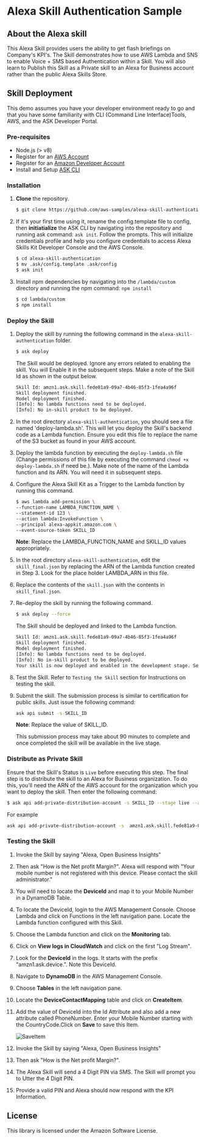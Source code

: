 # Alexa Skill Authentication Sample

## About the Alexa skill 

This Alexa Skill provides users the ability to get flash briefings on Company's KPI's. The Skill demonstrates how to use AWS Lambda and SNS to enable Voice + SMS based Authentication within a Skill. You will also learn to Publish this Skill as a Private skill to an Alexa for Business account rather than the public Alexa Skills Store.

## Skill Deployment
This demo assumes you have your developer environment ready to go and that you have some familiarity with CLI (Command Line Interface)Tools, AWS, and the ASK Developer Portal. 

### Pre-requisites

* Node.js (> v8)
* Register for an [AWS Account](https://aws.amazon.com/)
* Register for an [Amazon Developer Account](https://www.amazon.com/ap/signin?clientContext=133-6034629-5039663&openid.return_to=https%3A%2F%2Fdeveloper.amazon.com%2F&openid.identity=http%3A%2F%2Fspecs.openid.net%2Fauth%2F2.0%2Fidentifier_select&openid.assoc_handle=mas_dev_portal&openid.mode=checkid_setup&marketPlaceId=ATVPDKIKX0DER&openid.claimed_id=http%3A%2F%2Fspecs.openid.net%2Fauth%2F2.0%2Fidentifier_select&pageId=amzn_developer_portal&openid.ns=http%3A%2F%2Fspecs.openid.net%2Fauth%2F2.0&siteState=clientContext%3D145-5959710-0079802%2CsourceUrl%3Dhttps%253A%252F%252Fdeveloper.amazon.com%252F%2Csignature%3D2Hg5BEEq0ZTVj2FnmzejmIGaPLwIsj3D&language=en_US)
* Install and Setup [ASK CLI](https://developer.amazon.com/docs/smapi/quick-start-alexa-skills-kit-command-line-interface.html)

### Installation
1. **Clone** the repository.

    ```bash
    $ git clone https://github.com/aws-samples/alexa-skill-authentication
    ```

2. If it's your first time using it, rename the config.template file to config, then **initiatialize** the ASK CLI by navigating into the repository and running ask command: `ask init`. Follow the prompts. This will initialize credentials profile and help you configure credentials to access Alexa Skills Kit Developer Console and the AWS Console.

	```bash
	$ cd alexa-skill-authentication
    $ mv .ask/config.template .ask/config
	$ ask init
	```

3. Install npm dependencies by navigating into the `/lambda/custom` directory and running the npm command: `npm install`

    ```bash
    $ cd lambda/custom
    $ npm install
    ```

### Deploy the Skill
   
1. Deploy the skill by running the following command in the `alexa-skill-authentication` folder. 

    ```bash    
    $ ask deploy 
    ```
    The Skill would be deployed. Ignore any errors related to enabling the skill. You will Enable it in the subsequent steps. Make a note of the Skill Id as shown in the output below. 

    ```bash    
    Skill Id: amzn1.ask.skill.fede81a9-09a7-4b46-85f3-1fea4a96f
    Skill deployment finished.
    Model deployment finished.
    [Info]: No lambda functions need to be deployed.
    [Info]: No in-skill product to be deployed.    
    ```

2. In the root directory `alexa-skill-authentication`, you should see a file named 'deploy-lambda.sh'. This will let you deploy the Skill's backend code as a Lambda function. Ensure you edit this file to replace the name of the S3 bucket as found in your AWS account.

3. Deploy the lambda function by executing the `deploy-lambda.sh` file (Change permissions of this file by executing the command `chmod +x deploy-lambda.sh` if need be.). Make note of the name of the Lambda function and its ARN. You will need it in subsequent steps.

4. Configure the Alexa Skill Kit as a Trigger to the Lambda function by running this command.


    ```bash    
    $ aws lambda add-permission \
    --function-name LAMBDA_FUNCTION_NAME \
    --statement-id 123 \
    --action lambda:InvokeFunction \
    --principal alexa-appkit.amazon.com \
    --event-source-token SKILL_ID
    ```
    **Note**: Replace the LAMBDA_FUNCTION_NAME and SKILL_ID values appropriately.

5. In the root directory `alexa-skill-authentication`, edit the `skill_final.json` by replacing the ARN of the Lambda function created in Step 3. Look for the place holder LAMBDA_ARN in this file.

6. Replace the contents of the `skill.json` with the contents in `skill_final.json`.

7. Re-deploy the skill by running the following command. 

    ```bash    
    $ ask deploy --force
    ```
    The Skill should be deployed and linked to the Lambda function.

    ```bash    
    Skill Id: amzn1.ask.skill.fede81a9-09a7-4b46-85f3-1fea4a96f
    Skill deployment finished.
    Model deployment finished.
    [Info]: No lambda functions need to be deployed.
    [Info]: No in-skill product to be deployed.
    Your skill is now deployed and enabled in the development stage. Set the ASK_DEFAULT_DEVICE_LOCALE environment variable to "en-us", then try simulate your Alexa skill skill using "ask dialog" command.
    ```

8. Test the Skill. Refer to ```Testing the Skill``` section for Instructions on testing the skill.

9. Submit the skill. The submission process is similar to certification for public skills. Just issue the following command:
    ```bash    
    ask api submit -s SKILL_ID
    ```
    **Note**: Replace the value of SKILL_ID.

    This submission process may take about 90 minutes to complete and once completed the skill will be available in the live stage.

### Distribute as Private Skill
Ensure that the Skill's Status is `Live` before executing this step. The final step is to distribute the skill to an Alexa for Business organization.  To do this, you’ll need the ARN of the AWS account for the organization which you want to deploy the skill. Then enter the following command:

```bash    
$ ask api add-private-distribution-account -s SKILL_ID --stage live --account-id <id>
```

For example

```bash    
ask api add-private-distribution-account -s  amzn1.ask.skill.fede81a9-09a7-4b46-85f3-1fea4a96f --stage live --account-id arn:aws:iam::1234567890:root
```

### Testing the Skill

1. Invoke the Skill by saying "Alexa, Open Business Insights"
2. Then ask "How is the Net profit Margin?". Alexa will respond with 
"Your mobile number is not registered with this device. Please contact the skill administrator."
3. You will need to locate the **DeviceId** and map it to your Mobile Number in a DynamoDB Table.
4. To locate the DeviceId, login to the AWS Management Console. Choose Lambda and click on Functions in the left navigation pane. Locate the Lambda function configured with this Skill.
5. Choose the Lambda function and click on the **Monitoring** tab. 
6. Click on **View logs in CloudWatch** and click on the first "Log Stream". 
7. Look for the **DeviceId** in the logs. It starts with the prefix "amzn1.ask.device.". Note this DeviceId.
8. Navigate to **DynamoDB** in the AWS Management Console.
9. Choose **Tables** in the left navigation pane.
10. Locate the **DeviceContactMapping** table and click on **CreateItem**.
11. Add the value of DeviceId into the Id Attribute and also add a new attribute called PhoneNumber. Enter your Mobile Number starting with the CountryCode.Click on **Save** to save this Item.

    ![SaveItem](images/DeviceMapping.png)

13. Invoke the Skill by saying "Alexa, Open Business Insights"
14. Then ask "How is the Net profit Margin?".
15. The Alexa Skill will send a 4 Digit PIN via SMS. The Skill will prompt you to Utter the 4 Digit PIN.
16. Provide a valid PIN and Alexa should now respond with the KPI Information.


## License

This library is licensed under the Amazon Software License.


